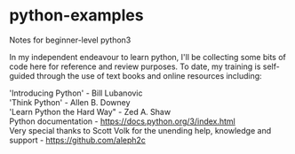 # python-examples
Notes for beginner-level python3

In my independent endeavour to learn python, I'll be collecting some bits of code here for reference and review purposes.
To date, my training is self-guided through the use of text books and online resources including:

'Introducing Python' - Bill Lubanovic  
'Think Python' - Allen B. Downey  
'Learn Python the Hard Way" - Zed A. Shaw  
Python documentation - https://docs.python.org/3/index.html  
Very special thanks to Scott Volk for the unending help, knowledge and support  - https://github.com/aleph2c
